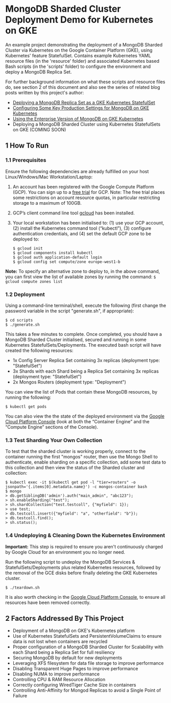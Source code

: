 # MongoDB Sharded Cluster Deployment Demo for Kubernetes on GKE

An example project demonstrating the deployment of a MongoDB Sharded Cluster via Kubernetes on the Google Container Platform (GKE), using Kubernetes' feature StatefulSet. Contains example Kubernetes YAML resource files (in the 'resource' folder) and associated Kubernetes based Bash scripts (in the 'scripts' folder) to configure the environment and deploy a MongoDB Replica Set.

For further background information on what these scripts and resource files do, see section 2 of this document and also see the series of related blog posts written by this project's author:

* [Deploying a MongoDB Replica Set as a GKE Kubernetes StatefulSet](http://pauldone.blogspot.co.uk/2017/06/deploying-mongodb-on-kubernetes-gke25.html)
* [Configuring Some Key Production Settings for MongoDB on GKE Kubernetes](http://pauldone.blogspot.co.uk/2017/06/mongodb-kubernetes-production-settings.html)
* [Using the Enterprise Version of MongoDB on GKE Kubernetes](http://pauldone.blogspot.co.uk/2017/06/enterprise-mongodb-on-kubernetes.html)
* Deploying a MongoDB Sharded Cluster using Kubernetes StatefulSets on GKE (COMING SOON)


## 1 How To Run

### 1.1 Prerequisites

Ensure the following dependencies are already fulfilled on your host Linux/Windows/Mac Workstation/Laptop:

1. An account has been registered with the Google Compute Platform (GCP). You can sign up to a [free trial](https://cloud.google.com/free/) for GCP. Note: The free trial places some restrictions on account resource quotas, in particular restricting storage to a maximum of 100GB.
2. GCP’s client command line tool [gcloud](https://cloud.google.com/sdk/docs/quickstarts) has been installed. 
3. Your local workstation has been initialised to: (1) use your GCP account, (2) install the Kubernetes command tool (“kubectl”), (3) configure authentication credentials, and (4) set the default GCP zone to be deployed to:

    ```
    $ gcloud init
    $ gcloud components install kubectl
    $ gcloud auth application-default login
    $ gcloud config set compute/zone europe-west1-b
    ```

**Note:** To specify an alternative zone to deploy to, in the above command, you can first view the list of available zones by running the command: `$ gcloud compute zones list`

### 1.2 Deployment

Using a command-line terminal/shell, execute the following (first change the password variable in the script "generate.sh", if appropriate):

    $ cd scripts
    $ ./generate.sh
    
This takes a few minutes to complete. Once completed, you should have a MongoDB Sharded Cluster initialised, secured and running in some Kubernetes StatefulSets/Deployments. The executed bash script will have created the following resources:

* 1x Config Server Replica Set containing 3x replicas (deployment type: "StatefulSet")
* 3x Shards with each Shard being a Replica Set containing 3x replicas (deployment type: "StatefulSet")
* 2x Mongos Routers (deployment type: "Deployment")

You can view the list of Pods that contain these MongoDB resources, by running the following:

    $ kubectl get pods
    
You can also view the the state of the deployed environment via the [Google Cloud Platform Console](https://console.cloud.google.com) (look at both the “Container Engine” and the “Compute Engine” sections of the Console).

### 1.3 Test Sharding Your Own Collection

To test that the sharded cluster is working properly, connect to the container running the first "mongos" router, then use the Mongo Shell to authenticate, enable sharding on a specific collection, add some test data to this collection and then view the status of the Sharded cluster and collection:

    $ kubectl exec -it $(kubectl get pod -l "tier=routers" -o jsonpath='{.items[0].metadata.name}') -c mongos-container bash
    $ mongo
    > db.getSiblingDB('admin').auth("main_admin", "abc123");
    > sh.enableSharding("test");
    > sh.shardCollection("test.testcoll", {"myfield": 1});
    > use test;
    > db.testcoll.insert({"myfield": "a", "otherfield": "b"});
    > db.testcoll.find();
    > sh.status();

### 1.4 Undeploying & Cleaning Down the Kubernetes Environment

**Important:** This step is required to ensure you aren't continuously charged by Google Cloud for an environment you no longer need.

Run the following script to undeploy the MongoDB Services & StatefulSets/Deployments plus related Kubernetes resources, followed by the removal of the GCE disks before finally deleting the GKE Kubernetes cluster.

    $ ./teardown.sh
    
It is also worth checking in the [Google Cloud Platform Console](https://console.cloud.google.com), to ensure all resources have been removed correctly.


## 2 Factors Addressed By This Project

* Deployment of a MongoDB on GKE's Kubernetes platform
* Use of Kubernetes StatefulSets and PersistentVolumeClaims to ensure data is not lost when containers are recycled
* Proper configuration of a MongoDB Sharded Cluster for Scalability with each Shard being a Replica Set for full resiliency
* Securing MongoDB by default for new deployments
* Leveraging XFS filesystem for data file storage to improve performance
* Disabling Transparent Huge Pages to improve performance
* Disabling NUMA to improve performance
* Controlling CPU & RAM Resource Allocation
* Correctly configuring WiredTiger Cache Size in containers
* Controlling Anti-Affinity for Mongod Replicas to avoid a Single Point of Failure

